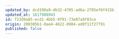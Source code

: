 ```yaml
---
updated_by: dcd190a9-db32-4705-ad6a-2795ef6f415b
updated_at: 1617986943
id: f23d9a85-ecd1-4bb5-9f91-73e07a9f83ce
origin: 200305b1-0ae4-4622-8984-ad0f11f27791
published: false
---
```

